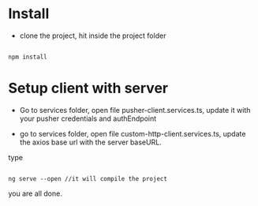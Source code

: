 # Install

* clone the project, hit inside the project folder 

```

npm install

```

# Setup client with server 

* Go to services folder, open file pusher-client.services.ts, update it with your pusher credentials and authEndpoint

* go to services folder, open file custom-http-client.services.ts, update the axios base url with the server baseURL.

type 

```

ng serve --open //it will compile the project

```

you are all done.